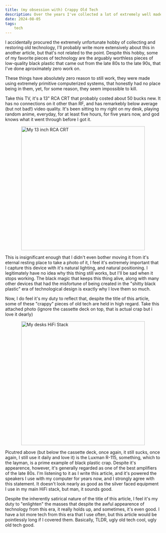 ```yaml
---
title: (my obsession with) Crappy Old Tech
description: Over the years I've collected a lot of extremely well made technology that's over 40 years old, some of which could be considered extremely desirable. This article isn't about those. I'm going to write a full page about shitty technology that you'd find for ten bucks at a yard sale. You know you want to read it, click the title.
date: 2024-08-05
tags: 
    tech
---
```


I accidentally procured the extremely unfortunate hobby of collecting and restoring old technology, I'll probably write more extensively about this in another article, but that's not related to the point. Despite this hobby, some of my favorite pieces of technology are the arguably worthless pieces of low-quality black plastic that came out from the late 80s to the late 90s, that I've done aproximately zero work on.

These things have absolutely zero reason to still work, they were made using extremely primitive computerized systems, that honestly had no place being in them, yet, for some reason, they seem impossible to kill.

Take this TV, it's a 13" RCA CRT that probably costed about 50 bucks new. It has no connections on it other than RF, and has remarkebly below average (but not bad!) video quality. It's been sitting to my right on my desk, playing random anime, everyday, for at least five hours, for five years now, and god knows what it went through before I got it. 


<img src="/img/tmcrt.jpg" alt=" My 13 inch RCA CRT " height="400px" style="display: block; margin: 0 auto"/>

This is insignificant enough that I didn't even bother moving it from it's eternal resting place to take a photo of it, I feel it's extremely important that I capture this device with it's natural lighting, and natural positioning. I legitimately have no idea why this thing still works, but I'll be sad when it stops working. The black magic that keeps this thing alive, along with many other devices that had the misfortune of being created in the "shitty black plastic" era of technological design is exactly why I love them so much.

Now, I do feel it's my duty to reflect that, despite the title of this article, some of these "crappy" pieces of old tech are held in high regard. Take this attached photo (ignore the cassette deck on top, that is actual crap but i love it dearly)

<img src="/img/tmhifi.png" alt=" My desks HiFi Stack " height="400px" style="display: block; margin: 0 auto"/>

Picutred above (but below the cassette deck, once again, it still sucks, once again, I still use it daily and love it) is the Luxman R-115, something, which to the layman, is a prime example of black plastic crap. Despite it's appearence, however, it's generally regarded as one of the best amplifiers of the late 80s. I'm listening to it as I write this article, and it's powered the speakers I use with my computer for years now, and I strongly agree with this statement. It doesn't look nearly as good as the silver faced equipment I use in my main HiFi stack, but man, it sounds good.

Despite the inherently satirical nature of the title of this article, I feel it's my duty to "enlighten" the masses that despite the awful appearence of technology from this era, it really holds up, and sometimes, it's even good. I have a lot more tech from this era that I use often, but this article would be pointlessly long if I covered them. Basically, TLDR, ugly old tech cool, ugly old tech good.